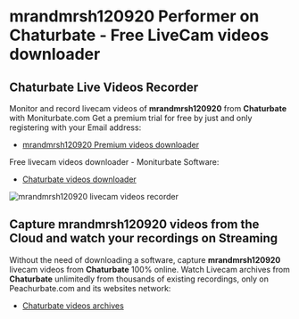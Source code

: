 # mrandmrsh120920 Performer on Chaturbate - Free LiveCam videos downloader

## Chaturbate Live Videos Recorder

Monitor and record livecam videos of **mrandmrsh120920** from **Chaturbate** with Moniturbate.com
Get a premium trial for free by just and only registering with your Email address:
* [mrandmrsh120920 Premium videos downloader](https://moniturbate.com/request-demo-licence-key.html)

Free livecam videos downloader - Moniturbate Software:
* [Chaturbate videos downloader](https://moniturbate.com/moniturbate-download-software.html)

![mrandmrsh120920 livecam videos recorder](https://peachurnet.com/templates/moniturbate-software.png)


## Capture mrandmrsh120920 videos from the Cloud and watch your recordings on Streaming

Without the need of downloading a software, capture **mrandmrsh120920** livecam videos from **Chaturbate** 100% online.
Watch Livecam archives from **Chaturbate** unlimitedly from thousands of existing recordings, only on Peachurbate.com and its websites network:
* [Chaturbate videos archives](https://peachurnet.com/)
